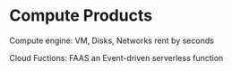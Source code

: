# Compute Products

Compute engine: VM, Disks, Networks rent by seconds

Cloud Fuctions: FAAS an Event-driven serverless function